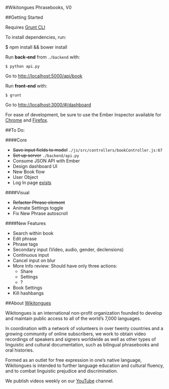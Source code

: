#Wikitongues Phrasebooks, V0

##Getting Started

Requires [Grunt CLI](https://www.npmjs.com/package/grunt-cli)

To install dependencies, run:

  $ npm install && bower install


Run **back-end** from `./backend` with:

    $ python api.py

Go to [http://localhost:5000/api/book](http://localhost:5000/api/book)

Run **front-end** with:

    $ grunt

Go to [http://localhost:3000/#/dashboard](http://localhost:3000/#/dashboard)

For ease of development, be sure to use the Ember Inspector available for [Chrome](https://chrome.google.com/webstore/detail/ember-inspector/bmdblncegkenkacieihfhpjfppoconhi?hl=en) and [Firefox](https://addons.mozilla.org/en-US/firefox/addon/ember-inspector/).


##To Do:

####Core

* ~~Save input fields to model~~ `./js/src/controllers/bookController.js:67`
* ~~Set up server~~ `./backend/api.py`
* Consume JSON API with Ember
* Design dashboard UI
* New Book flow
* User Object
* Log In page [exists](http://localhost:3000/#/login)

####Visual

* ~~Refactor Phrase element~~
* Animate Settings toggle
* Fix New Phrase autoscroll

####New Features

* Search within book
* Edit phrase
* Phrase tags
* Secondary input (Video, audio, gender, declensions)
* Continuous input
* Cancel input on blur
* More Info review: Should have only three actions:
  * Share
  * Settings
  * ?
* Book Settings
* Kill hashbangs


##About [Wikitongues](http://www.wikitongues.org)

Wikitongues is an international non-profit organization founded to develop and maintain public access to all of the world’s 7,000 languages.

In coordination with a network of volunteers in over twenty countries and a growing community of online subscribers, we work to obtain video recordings of speakers and signers worldwide as well as other types of linguistic and cultural documentation, such as bilingual phrasebooks and oral histories.

Formed as an outlet for free expression in one’s native language, Wikitongues is intended to further language education and cultural fluency, and to combat linguistic prejudice and discrimination.

We publish videos weekly on our [YouTube](http://www.youtube.com/wikitongues/videos) channel.
